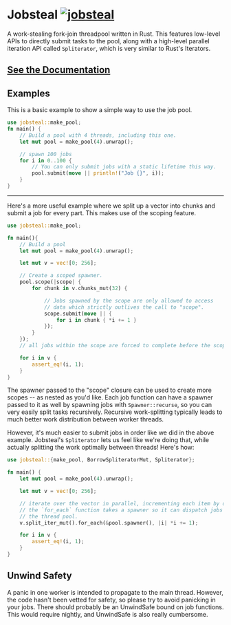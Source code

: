 # Jobsteal [![jobsteal](https://travis-ci.org/rphmeier/jobsteal.svg?branch=master)](https://travis-ci.org/rphmeier/jobsteal)

A work-stealing fork-join threadpool written in Rust.
This features low-level APIs to directly submit tasks to the pool,
along with a high-level parallel iteration API called `Spliterator`,
which is very similar to Rust's Iterators.

## [See the Documentation](https://rphmeier.github.io/jobsteal/)

## Examples
This is a basic example to show a simple way to use the job pool.

```rust
use jobsteal::make_pool;
fn main() {
    // Build a pool with 4 threads, including this one.
    let mut pool = make_pool(4).unwrap();

    // spawn 100 jobs
    for i in 0..100 {
        // You can only submit jobs with a static lifetime this way.
        pool.submit(move || println!("Job {}", i));
    }
}
```

---
Here's a more useful example where we split up a vector into chunks and submit a job for every part. This makes use of the scoping feature.
```rust
use jobsteal::make_pool;

fn main(){
    // Build a pool
    let mut pool = make_pool(4).unwrap();

    let mut v = vec![0; 256];

    // Create a scoped spawner.
    pool.scope(|scope| {
        for chunk in v.chunks_mut(32) {

            // Jobs spawned by the scope are only allowed to access
            // data which strictly outlives the call to "scope".
            scope.submit(move || {
                for i in chunk { *i += 1 }
            });
        }
    });
    // all jobs within the scope are forced to complete before the scope function returns.

    for i in v {
        assert_eq!(i, 1);
    }
}
```

The spawner passed to the "scope" closure can be used to create more scopes -- as nested as you'd like.
Each job function can have a spawner passed to it as well by spawning jobs with `Spawner::recurse`, so you can very easily split tasks recursively.
Recursive work-splitting typically leads to much better work distribution between worker threads.

However, it's much easier to submit jobs in order like we did in the above example. Jobsteal's `Spliterator` lets us feel like we're doing that,
while actually splitting the work optimally between threads!
Here's how:
```rust
use jobsteal::{make_pool, BorrowSpliteratorMut, Spliterator};

fn main() {
    let mut pool = make_pool(4).unwrap();

    let mut v = vec![0; 256];

    // iterate over the vector in parallel, incrementing each item by one.
    // the `for_each` function takes a spawner so it can dispatch jobs onto
    // the thread pool.
    v.split_iter_mut().for_each(&pool.spawner(), |i| *i += 1);

    for i in v {
        assert_eq!(i, 1);
    }
}
```

## Unwind Safety
A panic in one worker is intended to propagate to the main thread. However, the code hasn't been vetted for safety, so please try to avoid panicking in your jobs.
There should probably be an UnwindSafe bound on job functions. This would require nightly, and UnwindSafe is also really cumbersome.
